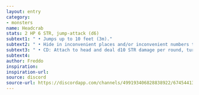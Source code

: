 ```yaml
---
layout: entry
category:
- monsters 
name: Headcrab
stats: 2 HP 6 STR, jump-attack (d6)
subtext1: " • Jumps up to 10 feet (3m)."
subtext2: " • Hide in inconvenient places and/or inconvenient numbers to ambush unsuspecting targets"
subtext3: " • CD: Attach to head and deal d10 STR damage per round, turns target into zombie at 0 STR"
subtext4: 
author: Freddo
inspiration: 
inspiration-url: 
source: discord
source-url: https://discordapp.com/channels/499193406828838922/674544134798966806/694480567785357343
---
```

